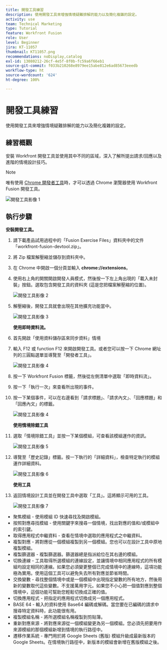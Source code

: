 ```yaml
---
title: 開發工具練習
description: 使用開發工具來增強情境疑難排解的能力以及簡化複雜的設定。
activity: use
team: Technical Marketing
type: Tutorial
feature: Workfront Fusion
role: User
level: Beginner
jira: KT-11057
thumbnail: KT11057.png
recommendations: noDisplay,catalog
exl-id: 13080212-26cf-4e5f-8f0b-fc59a6f66eb1
source-git-commit: f033b210268e8979ee15abe812e6ad85673eeedb
workflow-type: ht
source-wordcount: '624'
ht-degree: 100%

---
```


# 開發工具練習

使用開發工具來增強情境疑難排解的能力以及簡化複雜的設定。

## 練習概觀

安裝 Workfront 開發工具並使用其中不同的區域，深入了解所提出請求/回應以及進階的情境設計技巧。

>[!NOTE]
>
>唯有使用 [Chrome 開發者工具](https://developer.chrome.com/docs/devtools/)時，才可以透過 Chrome 瀏覽器使用 Workfront Fusion 開發工具。

![開發工具影像 1](../12-exercises/assets/devtool-walkthrough-1.png)

## 執行步驟

**安裝開發工具。**

1. 請下載產品試用過程中的「Fusion Exercise Files」資料夾中的文件「workfront-fusion-devtool.zip」。
1. 將 Zip 檔案解壓縮並儲存到資料夾中。
1. 在 Chrome 中開啟一個分頁並輸入 **chrome://extensions**。
1. 使用右上角的開關開啟開發人員模式，然後按一下左上角出現的「載入未封裝」按鈕。選取包含開發工具的資料夾 (這是您把檔案解壓縮的位置)。

   ![開發工具影像 2](../12-exercises/assets/devtool-walkthrough-2.png)

1. 解壓縮後，開發工具就會出現在其他擴充功能當中。

   ![開發工具影像 3](../12-exercises/assets/devtool-walkthrough-3.png)

   **使用即時資料流。**

1. 首先開啟「使用資料儲存區來同步資料」情境
1. 輸入 F12 或 function F12 來開啟開發工具。或者您可以按一下 Chrome 網址列的三圓點選單並導覽至「開發者工具」。

   ![開發工具影像 4](../12-exercises/assets/navigate-to-devtools.png)

1. 按一下 Workfront Fusion 標籤，然後從左側清單中選取「即時資料流」。
1. 按一下「執行一次」來查看所出現的事件。
1. 按一下某個事件，可以在右邊看到「請求標題」、「請求內文」、「回應標題」和「回應內文」的標籤。

   ![開發工具影像 4](../12-exercises/assets/devtool-walkthrough-4.png)

   **使用情境除錯工具**

1. 選取「情境除錯工具」並按一下某個模組，可查看該模組運作的資訊。

   ![開發工具影像 5](../12-exercises/assets/devtool-walkthrough-5.png)

1. 導覽至「歷史記錄」標籤。按一下執行的「詳細資料」，檢查特定執行的模組運作詳細資料。

   ![開發工具影像 6](../12-exercises/assets/devtool-walkthrough-6.png)

   **使用工具**

1. 返回情境設計工具並在開發工具中選取「工具」。這將顯示可用的工具。

   ![開發工具影像 7](../12-exercises/assets/devtool-walkthrough-7.png)

+ 聚焦模組 - 使用模組 ID 快速尋找及開啟模組。
+ 按照對應尋找模組 - 使用關鍵字來搜尋一個情境，找出對應的值和/或模組中的索引鍵。
+ 取得應用程式中繼資料 - 查看在情境中選取的應用程式之中繼資料。
+ 複製對應 - 將對應從一個模組複製到另一個模組。您也可以在設計工具中原地複製模組。
+ 複製篩選器 - 複製篩選器。篩選器總是指派給位在其右邊的模組。
+ 切換連線 - 工具取得所選模組的連線設定，並讓情境中相同應用程式的所有模組均設定相同的連線。如果您必須變更整個已完成情境中的連線時，這項功能極為實用。使用這個工具可以避免失去所有對應並節省時間。
+ 交換變數 - 尋找整個情境中或是一個模組中出現指定變數的所有地方，然後用新的變數取代這些變數。不支援萬用字元。如果您不小心把一個值對應到整個情境中，這個功能可幫助您輕鬆切換成正確的值。
+ 切換應用程式 - 把指定的應用程式切換成另一個應用程式。
+ BASE 64 - 輸入的資料使用 Base64 編碼或解碼。當您要在已編碼的請求中搜尋特定資料時，此功能很有用。
+ 複製模組名稱 - 將所選模組名稱複製到剪貼簿。
+ 重新對應來源 - 將對應來源從一個模組變更為另一個模組。您必須先把要用作來源模組的那個模組新增到情境的執行路徑中。
+ 遷移作業系統 - 專門用於將 Google Sheets (舊版) 模組升級成最新版本的 Google Sheets。在情境執行路徑中，新版本的模組會新增在舊版模組之後。
